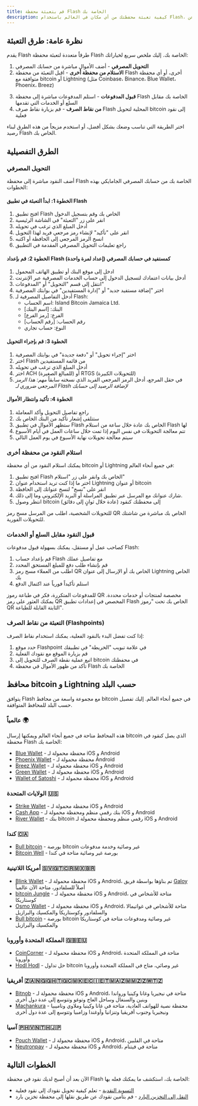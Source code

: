 ```yaml
---
title: قم بتعبئة محفظة Flash الخاصة بك
description: كيفية تعبئة محفظتك من أي مكان في العالم باستخدام Flash، وكيفية الكسب من خلال التعلم عن bitcoin.
---
```


## نظرة عامة: طرق التعبئة

يقدم Flash طرقاً متعددة لتعبئة محفظة Flash الخاصة بك. إليك ملخص سريع لخياراتك:

1. **التحويل المصرفي** - أضف الأموال مباشرة من حسابك المصرفي
2. **الاستلام من محفظة أخرى** - اقبل التعبئة من محفظة Flash أخرى، أو أي محفظة متوافقة مع bitcoin أو Lightning (مثل Coinbase، Binance، Blue Wallet، Phoenix، Breez)
 <!-- 3. **تعلم واكسب** - أكمل الاختبارات في تطبيق Flash لكسب مكافآت نقدية <img src="https://png.pngtree.com/png-clipart/20221211/ourmid/pngtree-coming-soon-banner-png-image_6519489.png" alt="قريباً" style="height: 60px; display: inline-block; vertical-align: middle; margin-left: 8px;"> -->
3. **قبول المدفوعات** - استلم المدفوعات مباشرة إلى محفظة Flash الخاصة بك مقابل السلع أو الخدمات التي تقدمها
4. **من نقاط الصرف** - قم بزيارة نقاط صرف Flash المحلية لتحويل bitcoin إلى نقود فعلية

اختر الطريقة التي تناسب وضعك بشكل أفضل، أو استخدم مزيجاً من هذه الطرق لبناء رصيد Flash الخاص بك.

## الطرق التفصيلية

### التحويل المصرفي

أضف النقود مباشرة إلى محفظة Flash الخاصة بك من حسابك المصرفي الجامايكي بهذه الخطوات:

#### الخطوة 1: ابدأ التعبئة في تطبيق Flash

1. افتح تطبيق Flash الخاص بك وقم بتسجيل الدخول
2. انقر على زر "التعبئة" في الشاشة الرئيسية
3. أدخل المبلغ الذي ترغب في تحويله
4. انقر على "تأكيد" لإنشاء رمز مرجعي فريد لهذا التحويل
5. انسخ الرمز المرجعي إلى الحافظة أو اكتبه
6. راجع تعليمات التحويل المصرفي المقدمة في التطبيق

#### الخطوة 2: قم بإعداد Flash كمستفيد في حسابك المصرفي (إعداد لمرة واحدة)

1. ادخل إلى موقع البنك أو تطبيق الهاتف المحمول
2. أدخل بيانات اعتمادك لتسجيل الدخول إلى حساب الخدمات المصرفية عبر الإنترنت
3. انتقل إلى قسم "التحويل" أو "المدفوعات"
4. اختر "إضافة مستفيد جديد" أو "إدارة المستفيدين" في بوابتك المصرفية
5. أدخل التفاصيل المصرفية لـ Flash:
    - اسم الحساب: Island Bitcoin Jamaica Ltd.
    - البنك: [اسم البنك]
    - الفرع: [رمز الفرع]
    - رقم الحساب: [رقم الحساب]
    - النوع: حساب تجاري

#### الخطوة 3: قم بإجراء التحويل

1. اختر "إجراء تحويل" أو "دفعة جديدة" في بوابتك المصرفية
2. اختر Flash من قائمة المستفيدين
3. أدخل المبلغ الذي ترغب في تحويله
4. اختر ACH (للمبالغ الصغيرة) أو RTGS (للتحويلات الكبيرة)
5. في حقل المرجع، أدخل الرمز المرجعي الفريد الذي نسخته سابقاً
   _مهم: هذا الرمز المرجعي ضروري لـ Flash لإضافة الرصيد إلى حسابك_

#### الخطوة 4: تأكيد وانتظار الأموال

1. راجع تفاصيل التحويل وأكد المعاملة
2. ستتلقى إشعار تأكيد من البنك الخاص بك
3. ستظهر الأموال في تطبيق Flash الخاص بك عادة خلال ساعة من استلام Flash لها
4. تتم معالجة التحويلات في نفس اليوم إذا تمت خلال ساعات العمل في أيام الأسبوع
5. سيتم معالجة تحويلات نهاية الأسبوع في يوم العمل التالي

### استلام النقود من محفظة أخرى

يمكنك استلام النقود من أي محفظة bitcoin أو Lightning في جميع أنحاء العالم:

1. افتح تطبيق Flash الخاص بك وانقر على زر "استلام"
2. اختر ما إذا كنت تريد استخدام عنوان Lightning أو عنوان bitcoin
3. انقر على "نسخ" لنسخ عنوانك إلى الحافظة
4. شارك عنوانك مع المرسل عبر تطبيق المراسلة أو البريد الإلكتروني وما إلى ذلك.
5. انتظر وصول bitcoin إلى محفظتك كنقود (عادة خلال ثوانٍ إلى دقائق)

للتحويلات الشخصية، اطلب من المرسل مسح رمز QR الخاص بك مباشرة من شاشتك للتحويلات الفورية.

<!-- ### تعلم واكسب النقود عبر تطبيق Flash <img src="https://png.pngtree.com/png-clipart/20221211/ourmid/pngtree-coming-soon-banner-png-image_6519489.png" alt="قريباً" style="height: 80px; display: inline-block; vertical-align: middle; margin-left: 10px;">

يقدم Flash فرصاً تعليمية تكافئك بالنقود:

1. افتح تطبيق Flash الخاص بك وانقر على علامة تبويب "اكسب"
2. اقرأ محتوى bitcoin التعليمي المتاح
3. أجب على أسئلة الاختبار بشكل صحيح لكسب النقود مباشرة إلى محفظتك
4. تحقق بانتظام من فرص وتحديات الكسب الجديدة -->

### قبول النقود مقابل السلع أو الخدمات

كصاحب عمل أو مستقل، يمكنك بسهولة قبول مدفوعات Flash:

1. قم بإعداد حساب Flash مع تفاصيل عملك
2. قم بإنشاء طلب دفع للمبلغ المستحق المحدد
3. اطلب من العملاء مسح رمز QR الخاص بك أو الإرسال إلى عنوان Lightning الخاص بك
4. استلم تأكيداً فورياً عند اكتمال الدفع

للمدفوعات المتكررة، فكر في طباعة رموز QR مخصصة لمنتجات أو خدمات محددة. يمكنك العثور على رمز QR المخصص في إعدادات تطبيق Flash الخاص بك تحت "رموز QR الثابتة القابلة للطباعة".

### التعبئة من نقاط الصرف (Flashpoints)

إذا كنت تفضل البدء بالنقود الفعلية، يمكنك استخدام نقاط الصرف:

1. حدد موقع Flashpoint في علامة تبويب "الخريطة" في تطبيقك
2. قم بزيارة الموقع مع نقودك الفعلية
3. اتبع عملية نقطة الصرف للتحويل إلى bitcoin في محفظتك
4. تأكد من ظهور الأموال في محفظة Flash الخاصة بك

## محافظ bitcoin و Lightning حسب البلد

يتوافق Flash مع مجموعة واسعة من محافظ bitcoin في جميع أنحاء العالم. إليك تفصيل حسب البلد للمحافظ المتوافقة.

### عالمياً 🌍

هذه المحافظ متاحة في جميع أنحاء العالم ويمكنها إرسال bitcoin الذي يصل كنقود في محفظة Flash الخاصة بك:

-   [Blue Wallet](https://bluewallet.io/) - محفظة محمولة لـ iOS و Android
-   [Phoenix Wallet](https://phoenix.acinq.co/) - محفظة محمولة لـ Android
-   [Breez Wallet](https://breez.technology/) - محفظة محمولة لـ iOS و Android
-   [Green Wallet](https://blockstream.com/green/) - محفظة محمولة لـ iOS و Android
-   [Wallet of Satoshi](https://www.walletofsatoshi.com/) - محفظة محمولة لـ iOS و Android

### الولايات المتحدة 🇺🇸

-   [Strike Wallet](https://strike.me/) - محفظة محمولة لـ iOS و Android
-   [Cash App](https://cash.app/) - بنك رقمي منظم ومحفظة محمولة لـ iOS و Android
-   [River Wallet](https://river.com/) - بنك bitcoin رقمي منظم ومحفظة محمولة لـ iOS و Android

### كندا 🇨🇦

-   [Bull bitcoin](https://bullbitcoin.com/) - بورصة bitcoin غير وصائية وخدمة مدفوعات
-   [Bitcoin Well](https://bitcoinwell.com) - بورصة غير وصائية متاحة في كندا

### أمريكا اللاتينية 🇸🇻🇬🇹🇨🇷🇲🇽🇧🇷

-   [Blink Wallet](https://blink.sv/) - محفظة محمولة لـ iOS و Android، تم بناؤها بواسطة فريق [Galoy](https://galoy.io/) أصلاً للسلفادور، متاحة الآن عالمياً
-   [bitcoin Jungle](https://play.google.com/store/apps/details?id=app.bitcoinjungle.mobile) - محفظة محمولة لـ iOS و Android، متاحة للأشخاص في كوستاريكا
-   [Osmo Wallet](https://osmowallet.com/) - محفظة محمولة لـ iOS و Android، متاحة للأشخاص في غواتيمالا والسلفادور وكوستاريكا والمكسيك والبرازيل
-   [Bull bitcoin](https://bullbitcoin.com/) - بورصة bitcoin غير وصائية ومدفوعات متاحة في كوستاريكا والمكسيك والبرازيل

### المملكة المتحدة وأوروبا 🇬🇧🇪🇺

-   [CoinCorner](https://www.coincorner.com/) - محفظة محمولة لـ iOS و Android، متاحة في المملكة المتحدة وأوروبا
-   [Hodl Hodl](https://hodlhodl.com/) - حل تداول bitcoin غير وصائي، متاح في المملكة المتحدة وأوروبا

### أفريقيا 🇿🇦🇳🇬🇬🇭🇹🇬🇨🇲🇰🇪🇨🇮🇪🇹🇲🇦🇿🇲🇲🇿🇿🇼🇹🇿

-   [Bitnob](https://bitnob.com/) - محفظة محمولة لـ iOS و Android، متاحة في نيجيريا وغانا وكينيا ورواندا وبنين والسنغال وساحل العاج وتوغو وتتوسع إلى عدة دول أخرى
-   [Machankura](https://8333.mobi) - محفظة نصية للهواتف العادية، متاحة في غانا وكينيا وملاوي وناميبيا ونيجيريا وجنوب أفريقيا وتنزانيا وأوغندا وزامبيا وتتوسع إلى عدة دول أخرى

### آسيا 🇵🇭🇻🇳🇹🇭🇯🇵

-   [Pouch Wallet](https://pouch.ph) - محفظة محمولة لـ iOS و Android، متاحة في الفلبين
-   [Neutronpay](https://neutronpay.com/personal) - محفظة محمولة لـ iOS و Android، متاحة في فيتنام

## الخطوات التالية

الآن بعد أن أصبح لديك نقود في محفظة Flash الخاصة بك، استكشف ما يمكنك فعله بها:

<!-- -   [اكسب المزيد من النقود](guides/earn) - اكتشف طرقاً إضافية لكسب النقود -->

-   [التسوية النقدية](guides/cash-out) - تعلم كيفية تحويل نقودك إلى نقود فعلية
-   [النقل إلى التخزين البارد](guides/sweep-to-cold-storage) - قم بتأمين نقودك عن طريق نقلها إلى محفظة تخزين بارد